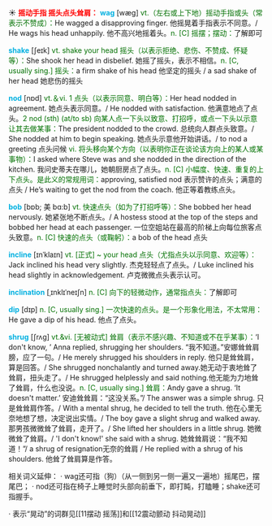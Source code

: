 ☀ <font color="red">**摇动手指 摇头点头耸肩：**</font>
<font color="sky blue">**wag**</font> [wæɡ] 
<font color="rgb(227, 108, 9)">vt.（左右或上下地）摇动手指或头（常表示不赞成）：</font>He wagged a disapproving finger. 他摇晃着手指表示不同意。/ He wags his head unhappily. 他不高兴地摇着头。<font color="rgb(227, 108, 9)">n. [C] 摇摆；摆动：</font>了解即可

<font color="sky blue">**shake**</font> [ʃeɪk] 
<font color="rgb(227, 108, 9)">vt. shake your head 摇头（以表示拒绝、悲伤、不赞成、怀疑等）：</font>She shook her head in disbelief. 她摇了摇头，表示不相信。<font color="rgb(227, 108, 9)">n. [C, usually sing.] 摇头：</font>a firm shake of his head 他坚定的摇头 / a sad shake of her head 她悲伤的摇头

<font color="sky blue">**nod**</font> [nɒd] 
<font color="rgb(227, 108, 9)">vt.＆vi. 1 点头（以表示同意、明白等）：</font>Her head nodded in agreement. 她点头表示同意。/ He nodded with satisfaction. 他满意地点了点头。<font color="rgb(227, 108, 9)">2 nod (sth) (at/to sb) 向某人点一下头以致意、打招呼，或点一下头以示意让其去做某事：</font>The president nodded to the crowd. 总统向人群点头致意。/ She nodded at him to begin speaking. 她点头示意他开始讲话。/ to nod a greeting 点头问候 <font color="rgb(227, 108, 9)">vi. 将头移向某个方向（以表明你正在谈论该方向上的某人或某事物）：</font>I asked where Steve was and she nodded in the direction of the kitchen. 我问史蒂夫在哪儿，她朝厨房点了点头。<font color="rgb(227, 108, 9)">n. [C] 小幅度、快速、重复的上下点头。是此义的常规用词：</font>approving, satisfied nod 表示赞许的点头；满意的点头 / He’s waiting to get the nod from the coach. 他正等着教练点头。
           
<font color="sky blue">**bob**</font> [bɒb; 美 bɑ:b]
<font color="rgb(227, 108, 9)">vt. 快速点头（如为了打招呼等）：</font>She bobbed her head nervously. 她紧张地不断点头。/ A hostess stood at the top of the steps and bobbed her head at each passenger. 一位空姐站在最高的阶梯上向每位旅客点头致意。<font color="rgb(227, 108, 9)">n. [C] 快速的点头（或鞠躬）：</font>a bob of the head 点头

<font color="sky blue">**incline**</font> [ɪnˈklaɪn]
<font color="rgb(227, 108, 9)">vt. [正式] ~ your head 点头（尤指点头以示同意、欢迎等）：</font>Jack inclined his head very slightly. 杰克轻轻点了点头。/ Luke inclined his head slightly in acknowledgement. 卢克微微点头表示认可。

<font color="sky blue">**inclination**</font> [ˌɪnklɪˈneɪʃn]
<font color="rgb(227, 108, 9)">n. [C] 向下的轻微动作，通常指点头：</font>了解即可        

<font color="sky blue">**dip**</font> [dɪp] 
<font color="rgb(227, 108, 9)">n. [C, usually sing.] 一次快速的点头。是一个形象化用法，不太常用：</font>He gave a dip of his head. 他点了点头。
           
<font color="sky blue">**shrug**</font> [ʃrʌg]
<font color="rgb(227, 108, 9)">vt.&vi. [无被动式] 耸肩（表示不感兴趣、不知道或不在乎某事）：</font>‘I don't know, ’ Anna replied, shrugging her shoulders. “我不知道。”安娜耸耸肩膀，应了一句。/ He merely shrugged his shoulders in reply. 他只是耸耸肩，算是回答。/ She shrugged nonchalantly and turned away.她无动于衷地耸了耸肩，扭头走了。/ He shrugged helplessly and said nothing.他无能为力地耸了耸肩，什么也没说。<font color="rgb(227, 108, 9)">n. [C, usually sing.] 耸肩：</font>Andy gave a shrug. ‘It doesn't matter.’ 安迪耸耸肩：“这没关系。”/ The answer was a simple shrug. 只是耸耸肩作答。/ With a mental shrug, he decided to tell the truth. 他在心里无奈地想了想，决定说出实情。/ The boy gave a slight shrug and walked away. 那男孩微微耸了耸肩，走开了。/ She lifted her shoulders in a little shrug. 她微微耸了耸肩。/ 'I don't know!' she said with a shrug. 她耸耸肩说：“我不知道！”/ a shrug of resignation无奈的耸肩 / He replied with a shrug of his shoulders. 他耸了耸肩算是作答。

相关词义延伸：
· wag还可指（狗）（从一侧到另一侧一遍又一遍地）摇尾巴，摆尾巴；
· nod还可指在椅子上睡觉时头部向前垂下，即打盹，打瞌睡；shake还可指握手。

· 表示“晃动”的词群见[[11摆动 摇荡]]和[[12震动颤动 抖动晃动]]
